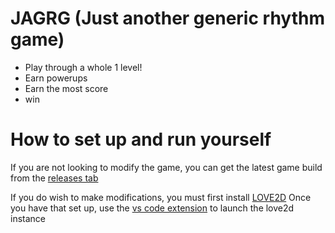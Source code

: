 # JAGRG (Just another generic rhythm game)
- Play through a whole 1 level!
- Earn powerups
- Earn the most score
- win

# How to set up and run yourself
If you are not looking to modify the game, you can get the latest game build from the [releases tab](https://github.com/29cmb/Love2DRhythmGame/releases)

If you do wish to make modifications, you must first install [LOVE2D](https://www.love2d.org/)
Once you have that set up, use the [vs code extension](https://marketplace.visualstudio.com/items?itemName=pixelbyte-studios.pixelbyte-love2d) to launch the love2d instance